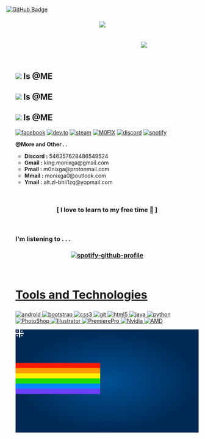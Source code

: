 <a href="https://github.com/M0FIX?tab=followers"><img src="https://img.shields.io/github/followers/M0FIX?label=Followers&style=social" alt="GitHub Badge"></a>
<br>
<h3 align = "center"><img src="https://readme-typing-svg.herokuapp.com?duration=7000&color=FF3A74&size=21&center=true&vCenter=true&width=650&height=100&lines=🥀+Welcome!+M0NIX+Official+For+Useless+For+All+%F0%9F%96%A4;🦋+Call+ME+M0NIX!+🦋"></h3>
<br>
<img src = "https://raw.githubusercontent.com/M0FIX/M0FIX/main/nfo/NF0.gif" align ="right" width = 30% >
<div align = "left" width = 50%>
<br>
<ul>

<br>
<div>

<h2><img src ="https://drive.google.com/uc?export=view&id=15tTT6C_iNjHegmJOtZjvzmc6zDP3c0iw"width = 25> Is @ME</h2>
<h2><img src ="https://drive.google.com/uc?export=view&id=1hdtPYtcno6Z9owg3qrWxBZ-csBM5Dy0W"width = 25> Is @ME</h2>
<h2><img src ="https://github.githubassets.com/images/mona-whisper.gif"width = 25> Is @ME</h2>

[<img align="top" alt="facebook" src="https://img.shields.io/badge/facebook-%231877F2.svg?&style=for-the-badge&logo=facebook&logoColor=white" />](https://www.facebook.com/7e2ed52d5dfee04a8b2a5c9b53cc66bc)
[<img align="top" alt="dev.to" src="https://img.shields.io/badge/instagram-cd486b?logo=instagram&logoColor=white&style=for-the-badge"/>](https://www.instagram.com/7de27258571f67c8e1da03003ff8fe7e)
[<img align="top" alt="steam" src="https://img.shields.io/badge/steam-1b2838?logo=steam&logoColor=white&style=for-the-badge"/>](https://steamcommunity.com/id/m0nixga/)
[<img align="top" alt="M0FIX" src="https://img.shields.io/badge/mofix-1a1a1a?logo=github&logoColor=white&style=for-the-badge"/>](https://m0fix.github.io/)
[<img align="top" alt="discord" src="https://img.shields.io/badge/discord-7289da?logo=discord&logoColor=white&style=for-the-badge"/>](https://discord.gg/5KryY7fFhm)
[<img align="top" alt="spotify" src="https://img.shields.io/badge/spotify-1DB954.svg?&style=for-the-badge&logo=spotify&logoColor=white" />](https://open.spotify.com/user/zlixinpqysgmofa68rh0x9l1h)

<B>@More and Other . .</B>
<ul>
<li><B>Discord :</B> 546357628486549524<br></li>
<li><B>Gmail :</B> king.monixga@gmail.com<br></li>
<li><B>Pmail :</B> m0nixga@protonmail.com</li>
<li><B>Mmail :</B> monixga0@outlook.com</li>
<li><B>Ymail :</B> alt.zl-bhii1zq@yopmail.com</li>
<ul>

<br>

</div>

<h3 align = "center">[ I love to learn to my free time 💖 ]</h3>
<br>
<h3 align = "left">I'm listening to . . .</h3>
<h3 align = "center">

[![spotify-github-profile](https://spotify-github-profile.vercel.app/api/view?uid=zlixinpqysgmofa68rh0x9l1h&cover_image=true&theme=novatorem&bar_color=53b14f&bar_color_cover=false)](https://spotify-github-profile.vercel.app/api/view?uid=zlixinpqysgmofa68rh0x9l1h&redirect=true)

</h3>

<br>
<h2 style="font-size:30px" align ="left" width = 100%><u>Tools and Technologies</u></h2>
<p align="left"> <a href="https://developer.android.com" target="_blank"> <img src="https://img.shields.io/badge/Android-3DDC84?style=for-the-badge&logo=android&logoColor=white" alt="android" /> </a> <a href="https://getbootstrap.com" target="_blank"> <img src="https://img.shields.io/badge/Bootstrap-563D7C?style=for-the-badge&logo=bootstrap&logoColor=white" alt="bootstrap" /> </a> <a href="https://www.w3schools.com/css/" target="_blank"> <img src="https://img.shields.io/badge/CSS3-1572B6?style=for-the-badge&logo=css3&logoColor=white"
 alt="css3"  /> </a> <a href="https://git-scm.com/" target="_blank"> <img src="https://img.shields.io/badge/Git-F05032?style=for-the-badge&logo=git&logoColor=white" alt="git" /> </a> <a href="https://www.w3.org/html/" target="_blank"> <img src="https://img.shields.io/badge/HTML5-E34F26?style=for-the-badge&logo=html5&logoColor=white" alt="html5" /> </a> <a href="https://www.java.com" target="_blank"> <img src="https://img.shields.io/badge/Java-ED8B00?style=for-the-badge&logo=java&logoColor=white" alt="java" /> </a> <a href="https://www.python.org" target="_blank"> <img src="https://img.shields.io/badge/Python-FFD43B?style=for-the-badge&logo=python&logoColor=darkgreen" alt="python"  /> </a> <a href="https://www.adobe.com/" target="_blank"> <img src="https://img.shields.io/badge/Photoshop-001e36?style=for-the-badge&logo=Adobe%20Photoshop&logoColor=white" alt="PhotoShop" /> </a> <a href="https://www.adobe.com/" target="_blank"> <img src="https://img.shields.io/badge/Illustrator-330000?&style=for-the-badge&logo=Adobe%20Illustrator&logoColor=yellow" alt="Illustrator" /> </a> <a href="https://www.adobe.com/" target="_blank"> <img src="https://img.shields.io/badge/Premiere-00005b?style=for-the-badge&logo=Adobe%20Premiere%20Pro&logoColor=white" alt="PremierePro"  /> </a><a href="https://www.nvidia.com/" target="_blank"> <img src="https://img.shields.io/badge/Nvidia-76b900?style=for-the-badge&logo=nvidia&logoColor=white"
 alt="Nvidia"  /> </a><a href="https://www.amd.com/" target="_blank"> <img src="https://img.shields.io/badge/AMD-000000?style=for-the-badge&logo=amd&logoColor=white"
 alt="AMD"  /> </a></p>

![nyancat](https://github.com/M0FIX/M0FIX/blob/main/nfo/nyancat.svg)
